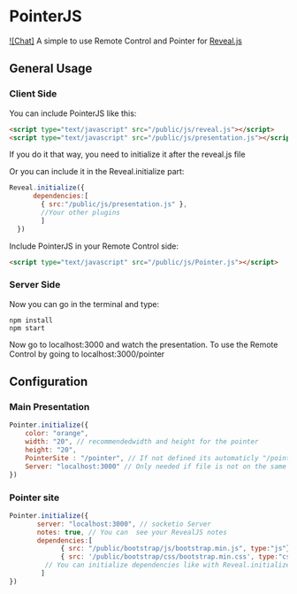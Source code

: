 # PointerJS
[![Chat]](https://discord.gg/material-components)
A simple to use Remote Control and Pointer for [Reveal.js](https://github.com/hakimel/reveal.js)

## General Usage

### Client Side

You can include PointerJS like this:
```html
<script type="text/javascript" src="/public/js/reveal.js"></script>
<script type="text/javascript" src="/public/js/presentation.js"></script>
```
If you do it that way, you need to initialize it after the reveal.js file

Or you can include it in the Reveal.initialize part:
```javascript
Reveal.initialize({
      dependencies:[
        { src:"/public/js/presentation.js" },
        //Your other plugins
        ]
  })
```

Include PointerJS in your Remote Control side: 
```html
<script type="text/javascript" src="/public/js/Pointer.js"></script>
```

### Server Side

Now you can go in the terminal and type:
```shell
npm install
npm start
```
Now go to localhost:3000 and watch the presentation.
To use the Remote Control by going to localhost:3000/pointer

## Configuration
### Main Presentation
```javascript 
Pointer.initialize({
	color: "orange",
	width: "20", // recommendedwidth and height for the pointer
	height: "20", 
	PointerSite : "/pointer", // If not defined its automaticly "/pointer"
	Server: "localhost:3000" // Only needed if file is not on the same Server
})
```

### Pointer site
```javascript
Pointer.initialize({
       server: "localhost:3000", // socketio Server
       notes: true, // You can  see your RevealJS notes
       dependencies:[
             { src: "/public/bootstrap/js/bootstrap.min.js", type:"js"}, 
             { src: '/public/bootstrap/css/bootstrap.min.css', type:"css"}
	     // You can initialize dependencies like with Reveal.initialize
        ]
})
```
